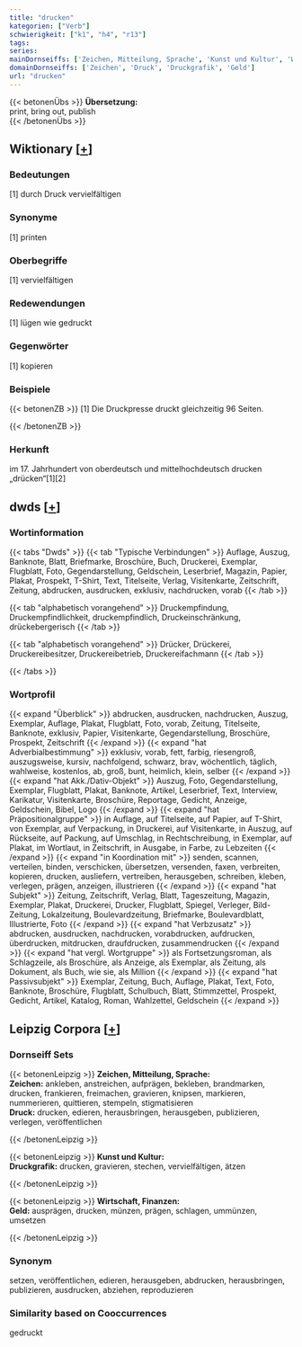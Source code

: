 ```yaml
---
title: "drucken"
kategorien: ["Verb"]
schwierigkeit: ["k1", "h4", "r13"]
tags:
series:
mainDornseiffs: ['Zeichen, Mitteilung, Sprache', 'Kunst und Kultur', 'Wirtschaft, Finanzen']
domainDornseiffs: ['Zeichen', 'Druck', 'Druckgrafik', 'Geld']
url: "drucken"
---
```


{{< betonenÜbs >}}
**Übersetzung:**  
print, bring out, publish  
{{< /betonenÜbs >}}

## Wiktionary [[+](https://de.wiktionary.org/wiki/drucken)]

### Bedeutungen
[1] durch Druck vervielfältigen  

### Synonyme
[1] printen  

### Oberbegriffe
[1] vervielfältigen  

### Redewendungen
[1] lügen wie gedruckt  

### Gegenwörter
[1] kopieren  

### Beispiele
{{< betonenZB >}}
[1] Die Druckpresse druckt gleichzeitig 96 Seiten.  

{{< /betonenZB >}}
### Herkunft
im 17. Jahrhundert von oberdeutsch und mittelhochdeutsch drucken „drücken“[1][2]  



## dwds [[+](https://www.dwds.de/wb/drucken)]

### Wortinformation
{{< tabs "Dwds" >}}
{{< tab "Typische Verbindungen" >}}
Auflage, Auszug, Banknote, Blatt, Briefmarke, Broschüre, Buch, Druckerei, Exemplar, Flugblatt, Foto, Gegendarstellung, Geldschein, Leserbrief, Magazin, Papier, Plakat, Prospekt, T-Shirt, Text, Titelseite, Verlag, Visitenkarte, Zeitschrift, Zeitung, abdrucken, ausdrucken, exklusiv, nachdrucken, vorab
{{< /tab >}}

{{< tab "alphabetisch vorangehend" >}}
Druckempfindung, Druckempfindlichkeit, druckempfindlich, Druckeinschränkung, drückebergerisch
{{< /tab >}}

{{< tab "alphabetisch vorangehend" >}}
Drücker, Drückerei, Druckereibesitzer, Druckereibetrieb, Druckereifachmann
{{< /tab >}}

{{< /tabs >}}

### Wortprofil
{{< expand "Überblick" >}} abdrucken, ausdrucken, nachdrucken, Auszug, Exemplar, Auflage, Plakat, Flugblatt, Foto, vorab, Zeitung, Titelseite, Banknote, exklusiv, Papier, Visitenkarte, Gegendarstellung, Broschüre, Prospekt, Zeitschrift {{< /expand >}}
{{< expand "hat Adverbialbestimmung" >}} exklusiv, vorab, fett, farbig, riesengroß, auszugsweise, kursiv, nachfolgend, schwarz, brav, wöchentlich, täglich, wahlweise, kostenlos, ab, groß, bunt, heimlich, klein, selber {{< /expand >}}
{{< expand "hat Akk./Dativ-Objekt" >}} Auszug, Foto, Gegendarstellung, Exemplar, Flugblatt, Plakat, Banknote, Artikel, Leserbrief, Text, Interview, Karikatur, Visitenkarte, Broschüre, Reportage, Gedicht, Anzeige, Geldschein, Bibel, Logo {{< /expand >}}
{{< expand "hat Präpositionalgruppe" >}} in Auflage, auf Titelseite, auf Papier, auf T-Shirt, von Exemplar, auf Verpackung, in Druckerei, auf Visitenkarte, in Auszug, auf Rückseite, auf Packung, auf Umschlag, in Rechtschreibung, in Exemplar, auf Plakat, im Wortlaut, in Zeitschrift, in Ausgabe, in Farbe, zu Lebzeiten {{< /expand >}}
{{< expand "in Koordination mit" >}} senden, scannen, verteilen, binden, verschicken, übersetzen, versenden, faxen, verbreiten, kopieren, drucken, ausliefern, vertreiben, herausgeben, schreiben, kleben, verlegen, prägen, anzeigen, illustrieren {{< /expand >}}
{{< expand "hat Subjekt" >}} Zeitung, Zeitschrift, Verlag, Blatt, Tageszeitung, Magazin, Exemplar, Plakat, Druckerei, Drucker, Flugblatt, Spiegel, Verleger, Bild-Zeitung, Lokalzeitung, Boulevardzeitung, Briefmarke, Boulevardblatt, Illustrierte, Foto {{< /expand >}}
{{< expand "hat Verbzusatz" >}} abdrucken, ausdrucken, nachdrucken, vorabdrucken, aufdrucken, überdrucken, mitdrucken, draufdrucken, zusammendrucken {{< /expand >}}
{{< expand "hat vergl. Wortgruppe" >}} als Fortsetzungsroman, als Schlagzeile, als Broschüre, als Anzeige, als Exemplar, als Zeitung, als Dokument, als Buch, wie sie, als Million {{< /expand >}}
{{< expand "hat Passivsubjekt" >}} Exemplar, Zeitung, Buch, Auflage, Plakat, Text, Foto, Banknote, Broschüre, Flugblatt, Schulbuch, Blatt, Stimmzettel, Prospekt, Gedicht, Artikel, Katalog, Roman, Wahlzettel, Geldschein {{< /expand >}}

## Leipzig Corpora [[+](https://corpora.uni-leipzig.de/en/res?word=drucken&corpusId=deu_newscrawl-public_2018)]

### Dornseiff Sets
{{< betonenLeipzig >}}
**Zeichen, Mitteilung, Sprache:**  
**Zeichen:** ankleben, anstreichen, aufprägen, bekleben, brandmarken, drucken, frankieren, freimachen, gravieren, knipsen, markieren, nummerieren, quittieren, stempeln, stigmatisieren  
**Druck:** drucken, edieren, herausbringen, herausgeben, publizieren, verlegen, veröffentlichen  

{{< /betonenLeipzig >}}


{{< betonenLeipzig >}}
**Kunst und Kultur:**  
**Druckgrafik:** drucken, gravieren, stechen, vervielfältigen, ätzen  

{{< /betonenLeipzig >}}


{{< betonenLeipzig >}}
**Wirtschaft, Finanzen:**  
**Geld:** ausprägen, drucken, münzen, prägen, schlagen, ummünzen, umsetzen  

{{< /betonenLeipzig >}}

### Synonym
setzen, veröffentlichen, edieren, herausgeben, abdrucken, herausbringen, publizieren, ausdrucken, abziehen, reproduzieren


### Similarity based on Cooccurrences
gedruckt

